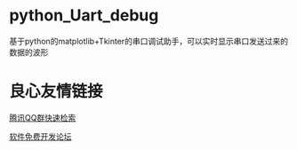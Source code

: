 # python_Uart_debug
基于python的matplotlib+Tkinter的串口调试助手，可以实时显示串口发送过来的数据的波形


 # 良心友情链接

[腾讯QQ群快速检索](http://u.720life.cn/s/8cf73f7c)

[软件免费开发论坛](http://u.720life.cn/s/bbb01dc0)